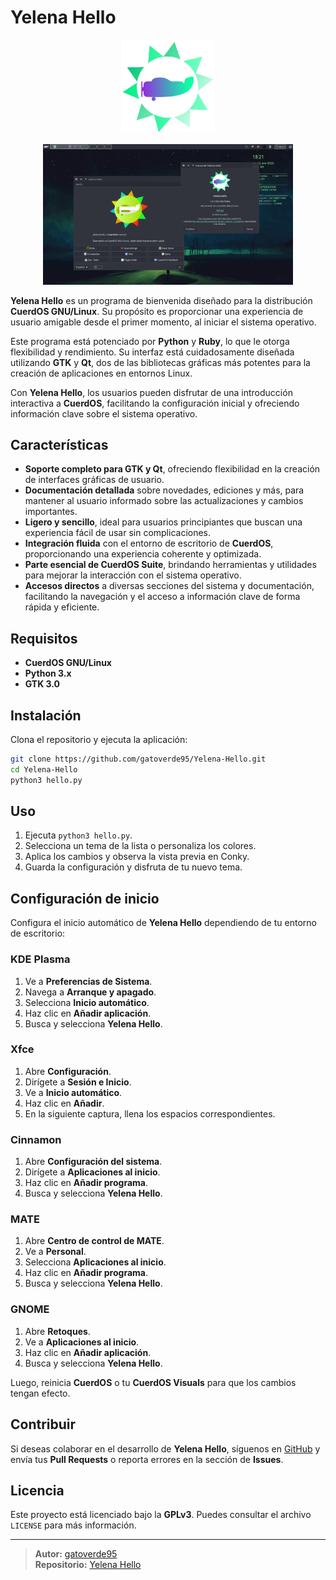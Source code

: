 # Yelena Hello

<p align="center">
  <img src="icons/prog1.svg" alt="Hello Logo" width="150"/>
</p>
<p align="center">
  <img src="assets/capture1.png" alt="Captura 1" width="400"/>
</p>

**Yelena Hello** es un programa de bienvenida diseñado para la distribución **CuerdOS GNU/Linux**. Su propósito es proporcionar una experiencia de usuario amigable desde el primer momento, al iniciar el sistema operativo.

Este programa está potenciado por **Python** y **Ruby**, lo que le otorga flexibilidad y rendimiento. Su interfaz está cuidadosamente diseñada utilizando **GTK** y **Qt**, dos de las bibliotecas gráficas más potentes para la creación de aplicaciones en entornos Linux.

Con **Yelena Hello**, los usuarios pueden disfrutar de una introducción interactiva a **CuerdOS**, facilitando la configuración inicial y ofreciendo información clave sobre el sistema operativo.

## Características

- **Soporte completo para GTK y Qt**, ofreciendo flexibilidad en la creación de interfaces gráficas de usuario.
- **Documentación detallada** sobre novedades, ediciones y más, para mantener al usuario informado sobre las actualizaciones y cambios importantes.
- **Ligero y sencillo**, ideal para usuarios principiantes que buscan una experiencia fácil de usar sin complicaciones.
- **Integración fluida** con el entorno de escritorio de **CuerdOS**, proporcionando una experiencia coherente y optimizada.
- **Parte esencial de CuerdOS Suite**, brindando herramientas y utilidades para mejorar la interacción con el sistema operativo.
- **Accesos directos** a diversas secciones del sistema y documentación, facilitando la navegación y el acceso a información clave de forma rápida y eficiente.

## Requisitos

- **CuerdOS GNU/Linux**
- **Python 3.x**
- **GTK 3.0**

## Instalación

Clona el repositorio y ejecuta la aplicación:

```bash
git clone https://github.com/gatoverde95/Yelena-Hello.git
cd Yelena-Hello
python3 hello.py
```

## Uso

1. Ejecuta `python3 hello.py`.
2. Selecciona un tema de la lista o personaliza los colores.
3. Aplica los cambios y observa la vista previa en Conky.
4. Guarda la configuración y disfruta de tu nuevo tema.

## Configuración de inicio

Configura el inicio automático de **Yelena Hello** dependiendo de tu entorno de escritorio:

### KDE Plasma
1. Ve a **Preferencias de Sistema**.
2. Navega a **Arranque y apagado**.
3. Selecciona **Inicio automático**.
4. Haz clic en **Añadir aplicación**.
5. Busca y selecciona **Yelena Hello**.

### Xfce
1. Abre **Configuración**.
2. Dirígete a **Sesión e Inicio**.
3. Ve a **Inicio automático**.
4. Haz clic en **Añadir**.
5. En la siguiente captura, llena los espacios correspondientes.

### Cinnamon
1. Abre **Configuración del sistema**.
2. Dirígete a **Aplicaciones al inicio**.
3. Haz clic en **Añadir programa**.
4. Busca y selecciona **Yelena Hello**.

### MATE
1. Abre **Centro de control de MATE**.
2. Ve a **Personal**.
3. Selecciona **Aplicaciones al inicio**.
4. Haz clic en **Añadir programa**.
5. Busca y selecciona **Yelena Hello**.

### GNOME
1. Abre **Retoques**.
2. Ve a **Aplicaciones al inicio**.
3. Haz clic en **Añadir aplicación**.
4. Busca y selecciona **Yelena Hello**.

Luego, reinicia **CuerdOS** o tu **CuerdOS Visuals** para que los cambios tengan efecto.


## Contribuir

Si deseas colaborar en el desarrollo de **Yelena Hello**, síguenos en [GitHub](https://github.com/gatoverde95/Yelena-Hello) y envía tus **Pull Requests** o reporta errores en la sección de **Issues**.

## Licencia

Este proyecto está licenciado bajo la **GPLv3**. Puedes consultar el archivo `LICENSE` para más información.

---

> **Autor:** [gatoverde95](https://github.com/gatoverde95)  
> **Repositorio:** [Yelena Hello](https://github.com/gatoverde95/Yelena-Hello)
